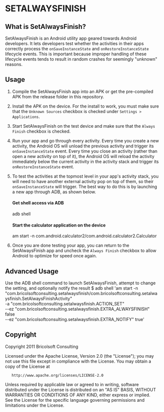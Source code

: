 SETALWAYSFINISH
===============

What is SetAlwaysFinish?
------------------------
SetAlwaysFinish is an Android utility app geared towards Android developers. It lets developers test whether the activities in their apps correctly process the `onSaveInstanceState` and `onRestoreInstanceState` lifecycle events. This is important because improper handling of these lifecycle events tends to result in random crashes for seemingly "unknown" reasons.

Usage
-----
1. Compile the SetAlwaysFinish app into an APK or get the pre-compiled APK from the release folder in this repository.
2. Install the APK on the device. For the install to work, you must make sure that the `Unknown Sources` checkbox is checked under `Settings > Applications`.
3. Start SetAlwaysFinish on the test device and make sure that the `Always Finish` checkbox is checked.
4. Run your app and go through every activity. Every time you create a new activity, the Android OS will unload the previous activity and trigger its `onSaveInstanceState` event. Every time you close an activity (rather than open a new activity on top of it), the Android OS will reload the activity immediately below the current activity in the activity stack and trigger its `onRestoreInstanceState` event.
5. To test the activities at the topmost level in your app's activity stack, you will need to have another external activity pop on top of them, so their `onSaveInstanceState` will trigger. The best way to do this is by launching a new app through ADB, as shown below.

    #### Get shell access via ADB
    adb shell

    #### Start the calculator application on the device
    am start -n com.android.calculator2/com.android.calculator2.Calculator

6. Once you are done testing your app, you can return to the SetAlwaysFinish app and uncheck the `Always Finish` checkbox to allow Android to optimize for speed once again.

Advanced Usage
--------------
Use the ADB shell command to launch SetAlwaysFinish, attempt to change the setting, and optionally notify the result
    $ adb shell 'am start -n "com.bricolsoftconsulting.setalwaysfinish/com.bricolsoftconsulting.setalwaysfinish.SetAlwaysFinishActivity" \
      -a "com.bricolsoftconsulting.setalwaysfinish.ACTION_SET" \
      --ez "com.bricolsoftconsulting.setalwaysfinish.EXTRA_ALWAYSFINISH" false \
      --ez "com.bricolsoftconsulting.setalwaysfinish.EXTRA_NOTIFY" true'


Copyright
---------
Copyright 2011 Bricolsoft Consulting

Licensed under the Apache License, Version 2.0 (the "License"); you may not use this file except in compliance with the License. You may obtain a copy of the License at

       http://www.apache.org/licenses/LICENSE-2.0

Unless required by applicable law or agreed to in writing, software distributed under the License is distributed on an "AS IS" BASIS, WITHOUT WARRANTIES OR CONDITIONS OF ANY KIND, either express or implied. See the License for the specific language governing permissions and limitations under the License.